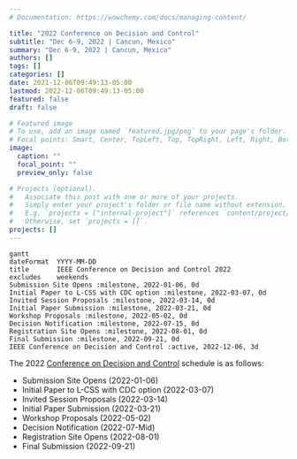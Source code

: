 ```yaml
---
# Documentation: https://wowchemy.com/docs/managing-content/

title: "2022 Conference on Decision and Control"
subtitle: "Dec 6-9, 2022 | Cancun, Mexico"
summary: "Dec 6-9, 2022 | Cancun, Mexico"
authors: []
tags: []
categories: []
date: 2021-12-06T09:49:13-05:00
lastmod: 2022-12-06T09:49:13-05:00
featured: false
draft: false

# Featured image
# To use, add an image named `featured.jpg/png` to your page's folder.
# Focal points: Smart, Center, TopLeft, Top, TopRight, Left, Right, BottomLeft, Bottom, BottomRight.
image:
  caption: ""
  focal_point: ""
  preview_only: false

# Projects (optional).
#   Associate this post with one or more of your projects.
#   Simply enter your project's folder or file name without extension.
#   E.g. `projects = ["internal-project"]` references `content/project/deep-learning/index.md`.
#   Otherwise, set `projects = []`.
projects: []
---
```


```mermaid
gantt
dateFormat  YYYY-MM-DD
title       IEEE Conference on Decision and Control 2022
excludes    weekends
Submission Site Opens :milestone, 2022-01-06, 0d
Initial Paper to L-CSS with CDC option :milestone, 2022-03-07, 0d
Invited Session Proposals :milestone, 2022-03-14, 0d
Initial Paper Submission :milestone, 2022-03-21, 0d
Workshop Proposals :milestone, 2022-05-02, 0d
Decision Notification :milestone, 2022-07-15, 0d
Registration Site Opens :milestone, 2022-08-01, 0d
Final Submission :milestone, 2022-09-21, 0d 
IEEE Conference on Decision and Control :active, 2022-12-06, 3d
```

The 2022 [Conference on Decision and Control](https://cdc2022.ieeecss.org/) schedule is as follows:
- Submission Site Opens (2022-01-06)
- Initial Paper to L-CSS with CDC option (2022-03-07)
- Invited Session Proposals (2022-03-14)
- Initial Paper Submission (2022-03-21)
- Workshop Proposals (2022-05-02)
- Decision Notification (2022-07-Mid)
- Registration Site Opens (2022-08-01)
- Final Submission (2022-09-21) 